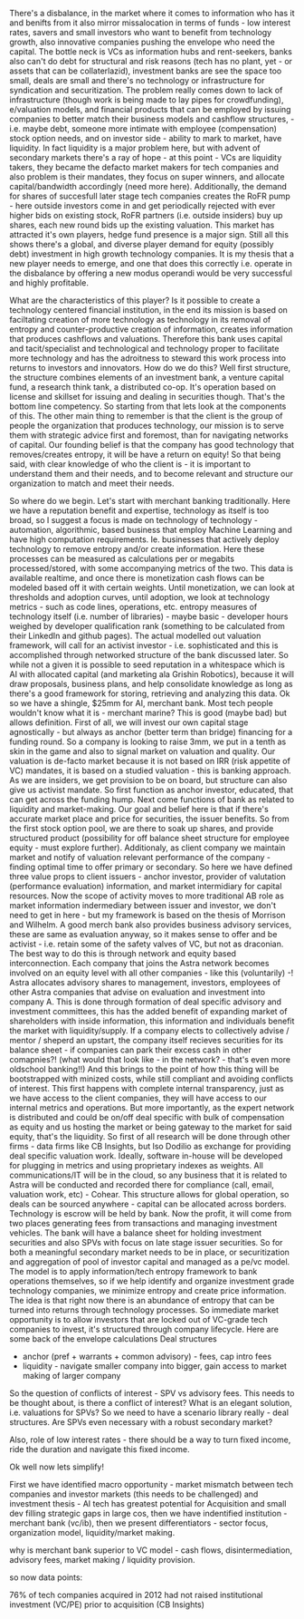 There's a disbalance, in the market where it comes to information who has it and benifts from it also mirror missalocation in terms of funds - low interest rates, savers and small investors who want to benefit from technology growth, also innovative companies pushing the envelope who need the capital. The bottle neck is VCs as information hubs and rent-seekers, banks also can't do debt for structural and risk reasons (tech has no plant, yet - or assets that can be collaterlazid), investment banks are see the space too small, deals are small and there's no technology or infrastructure for syndication and securitization. The problem really comes down to lack of infrastructure (though work is being made to lay pipes for crowdfunding), e/valuation models, and financial products that can be employed by issuing companies to better match their business models and cashflow structures,  - i.e. maybe debt, someone more intimate with employee (compensation) stock option needs, and on investor side - ability to mark to market, have liquidity. In fact liquidity is a major problem here, but with advent of secondary markets there's a ray of hope - at this point - VCs are liquidity takers, they became the defacto market makers for tech companies and also problem is their mandates, they focus on super winners, and allocate capital/bandwidth accordingly (need more here). Additionally, the demand for shares of succesfull later stage tech companies creates the RoFR pump - here outside investors come in and get periodically rejected with ever higher bids on existing stock, RoFR partners (i.e. outside insiders) buy up shares, each new round bids up the existing valuation. This market has attracted it's own players, hedge fund presence is a major sign.  Still all this shows there's a global, and diverse player demand for equity (possibly debt) investment in high growth technology companies. It is my thesis that a new player needs to emerge, and one that does this correctly i.e. operate in the disbalance by offering a new modus operandi would be very successful and highly profitable. 

What are the characteristics of this player? 
Is it possible to create a technology centered financial institution, in the end its mission is based on faciltating creation of more technology as technology in its removal of entropy and counter-productive creation of information, creates information that produces cashflows and valuations. Therefore this bank uses capital and tacit/specialist and technological and technology proper to facilitate more technology and has the adroitness to steward this work process into returns to investors and innovators. How do we do this? Well first structure, the structure combines elements of an investment bank, a venture capital fund, a research think tank, a distributed co-op. It's operation based on license and skillset for issuing and dealing in securities though. That's the bottom line competency. So starting from that lets look at the components of this. The other main thing to remember is that the client is the group of people the organization that produces technology, our mission is to serve them with strategic advice first and foremost, than for navigating networks of capital. Our founding belief is that the company has good technology that removes/creates entropy, it will be have a return on equity! So that being said, with clear knowledge of who the client is - it is important to understand them and their needs, and to become relevant and structure our organization to match and meet their needs. 

So where do we begin. Let's start with merchant banking traditionally. Here we have a reputation benefit and expertise, technology as itself is too broad, so I suggest a focus is made on technology of technology - automation, algorithmic, based business that employ Machine Learning and have high computation requirements. Ie. businesses that actively deploy technology to remove entropy and/or create information. Here these processes can be measured as calculations per or megabits processed/stored, with some accompanying metrics of the two. This data is available realtime, and once there is monetization cash flows can be modeled based off it with certain weights. Until monetization, we can look at thresholds and adoption curves, until adoption, we look at technology metrics - such as code lines, operations, etc. entropy measures of technology itself (i.e. number of libraries) - maybe basic - developer hours weighed by developer qualification rank (something to be calculated from their LinkedIn and github pages). The actual modelled out valuation framework, will call for an activist investor - i.e. sophisticated and this is accomplished through networked structure of the bank discussed later. So while not a given it is possible to seed reputation in a whitespace which is AI with allocated capital (and marketing ala Grishin Robotics), because it will draw proposals, business plans, and help consolidate knowledge as long as there's a good framework for storing, retrieving and analyzing this data. Ok so we have a shingle, $25mm for AI, merchant bank. Most tech people wouldn't know what it is - merchant marine? This is good (maybe bad) but allows definition. First of all, we will invest our own capital stage agnostically - but always as anchor (better term than bridge) financing for a funding round. So a company is looking to raise 3mm, we put in a tenth as skin in the game and also to signal market on valuation and quality. Our valuation is de-facto market because it is not based on IRR (risk appetite of VC) mandates, it is based on a studied valuation - this is banking approach. As we are insiders, we get provision to be on board, but structure can also give us activist mandate. So first function as anchor investor, educated, that can get across the funding hump. Next come functions of bank as related to liquidity and market-making. Our goal and belief here is that if there's accurate market place and price for securities, the issuer benefits. So from the first stock option pool, we are there to soak up shares, and provide structured product (possibility for off balance sheet structure for employee equity - must explore further). Additionaly, as client company we maintain market and notify of valuation relevant performance of the company - finding optimal time to offer primary or secondary. So here we have defined three value props to client issuers - anchor investor, provider of valutation (performance evaluation) information, and market intermidiary for capital resources. Now the scope of activity moves to more traditional AB role as market information indermediary between issuer and investor, we don't need to get in here - but my framework is based on the thesis of Morrison and Wilhelm. 
A good merch bank also provides business advisory services, these are same as evaluation anyway, so it makes sense to offer and be activist - i.e. retain some of the safety valves of VC, but not as draconian. The best way to do this is through network and equity based interconnection. Each company that joins the Astra network becomes involved on an equity level with all other companies - like this (voluntarily) -! Astra allocates advisory shares to management, investors, employees of other Astra companies that advise on evaluation and investment into company A. This is done through formation of deal specific advisory and investment committees, this has the added benefit of expanding market of shareholders with inside information, this information and individuals benefit the market with liquidity/supply. If a company elects to collectively advise / mentor / sheperd an upstart, the company itself recieves securities for its balance sheet - if companies can park their excess cash in other comapnies?! (what would that look like - in the network? - that's even more oldschool banking!!) 
And this brings to the point of how this thing will be bootstrapped with minized costs, while still compliant and avoiding conflicts of interest. This first happens with complete internal transparency, just as we have access to the client companies, they will have access to our internal metrics and operations. But more importantly, as the expert network is distributed and could be on/off deal specific with bulk of compensation as equity and us hosting the market or being gateway to the market for said equity, that's the liquidity. So first of all research will be done through other firms - data firms like CB Insights, but lso Dodilio as exchange for providing deal specific valuation work. Ideally, software in-house will be developed for plugging in metrics and using proprietary indexes as weights. All communications/IT will be in the cloud, so any business that it is related to Astra will be conducted and recorded there for compliance (call, email, valuation work, etc) - Cohear. This structure allows for global operation, so deals can be sourced anywhere - capital can be allocated across borders. Technology is escrow will be held by bank.
Now the profit, it will come from two places generating fees from transactions and managing investment vehicles. The bank will have a balance sheet for holding investment securities and also SPVs with focus on late stage issuer securities. So for both a meaningful secondary market needs to be in place, or securitization and aggregation of pool of investor capital and managed as a pe/vc model. The model is to apply information/tech entropy framework to bank operations themselves, so if we help identify and organize investment grade technology companies, we minimize entropy and create price information. The idea is that right now there is an abundance of entropy that can be turned into returns through technology processes. 
So immediate market opportunity is to allow investors that are locked out of VC-grade tech companies to invest, it's structured through company lifecycle. Here are some back of the envelope calculations
Deal structures  
- anchor (pref + warrants + common advisory) - fees, cap intro fees
- liquidity - navigate smaller company into bigger, gain access to market making of larger company 

So the question of conflicts of interest  - SPV vs advisory fees. This needs to be thought about, is there a conflict of interest? What is an elegant solution, i.e. valuations for SPVs? So we need to have a scenario library really - deal structures. Are SPVs even necessary with a robust secondary market?  

Also, role of low interest rates - there should be a way to turn fixed income, ride the duration and navigate this fixed income. 

Ok well now lets simplify! 

First we have identified macro opportunity - market mismatch between tech companies and investor markets (this needs to be challenged) and investment thesis - AI tech has greatest potential for Acquisition and small dev filling strategic gaps in large cos, then we have indentified institution - merchant bank (vc/ib), then we present differentiators - sector focus, organization model, liquidity/market making. 

why is merchant bank superior to VC model - cash flows, disintermediation, advisory fees, market making / liquidity provision. 

so now data points: 

76% of tech companies acquired in 2012 had not raised institutional investment (VC/PE) prior to acquisition (CB Insights)













